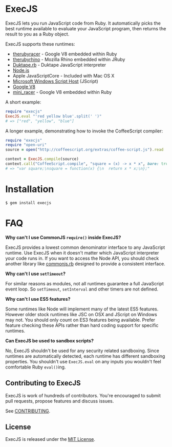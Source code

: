ExecJS
======

ExecJS lets you run JavaScript code from Ruby. It automatically picks
the best runtime available to evaluate your JavaScript program, then
returns the result to you as a Ruby object.

ExecJS supports these runtimes:

* [therubyracer](https://github.com/cowboyd/therubyracer) - Google V8
  embedded within Ruby
* [therubyrhino](https://github.com/cowboyd/therubyrhino) - Mozilla
  Rhino embedded within JRuby
* [Duktape.rb](https://github.com/judofyr/duktape.rb) - Duktape JavaScript interpreter
* [Node.js](http://nodejs.org/)
* Apple JavaScriptCore - Included with Mac OS X
* [Microsoft Windows Script Host](http://msdn.microsoft.com/en-us/library/9bbdkx3k.aspx) (JScript)
* [Google V8](http://code.google.com/p/v8/)
* [mini_racer](https://github.com/discourse/mini_racer) - Google V8
  embedded within Ruby

A short example:

``` ruby
require "execjs"
ExecJS.eval "'red yellow blue'.split(' ')"
# => ["red", "yellow", "blue"]
```

A longer example, demonstrating how to invoke the CoffeeScript compiler:

``` ruby
require "execjs"
require "open-uri"
source = open("http://coffeescript.org/extras/coffee-script.js").read

context = ExecJS.compile(source)
context.call("CoffeeScript.compile", "square = (x) -> x * x", bare: true)
# => "var square;\nsquare = function(x) {\n  return x * x;\n};"
```

# Installation

```
$ gem install execjs
```

# FAQ

**Why can't I use CommonJS `require()` inside ExecJS?**

ExecJS provides a lowest common denominator interface to any JavaScript runtime.
Use ExecJS when it doesn't matter which JavaScript interpreter your code runs
in. If you want to access the Node API, you should check another library like
[commonjs.rb](https://github.com/cowboyd/commonjs.rb) designed to provide a
consistent interface.

**Why can't I use `setTimeout`?**

For similar reasons as modules, not all runtimes guarantee a full JavaScript
event loop. So `setTimeout`, `setInterval` and other timers are not defined.

**Why can't I use ES5 features?**

Some runtimes like Node will implement many of the latest ES5 features. However
older stock runtimes like JSC on OSX and JScript on Windows may not. You should
only count on ES3 features being available. Prefer feature checking these APIs
rather than hard coding support for specific runtimes.

**Can ExecJS be used to sandbox scripts?**

No, ExecJS shouldn't be used for any security related sandboxing. Since runtimes
are automatically detected, each runtime has different sandboxing properties.
You shouldn't use `ExecJS.eval` on any inputs you wouldn't feel comfortable Ruby
`eval()`ing.

## Contributing to ExecJS

ExecJS is work of hundreds of contributors. You're encouraged to submit pull requests, propose
features and discuss issues.

See [CONTRIBUTING](CONTRIBUTING.md).

## License
ExecJS is released under the [MIT License](MIT-LICENSE).
